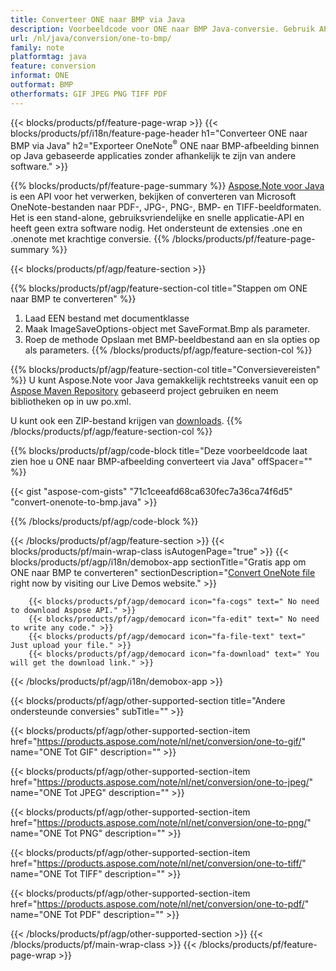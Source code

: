 ```yaml
---
title: Converteer ONE naar BMP via Java
description: Voorbeeldcode voor ONE naar BMP Java-conversie. Gebruik API-voorbeeldcode voor batch ONE-bestanden naar BMP-conversie binnen elke op Java gebaseerde applicatie. 
url: /nl/java/conversion/one-to-bmp/
family: note
platformtag: java
feature: conversion
informat: ONE
outformat: BMP
otherformats: GIF JPEG PNG TIFF PDF
---
```

{{< blocks/products/pf/feature-page-wrap >}}
{{< blocks/products/pf/i18n/feature-page-header h1="Converteer ONE naar BMP via Java" h2="Exporteer OneNote<sup>&reg;</sup> ONE naar BMP-afbeelding binnen op Java gebaseerde applicaties zonder afhankelijk te zijn van andere software." >}}

{{% blocks/products/pf/feature-page-summary %}}
[Aspose.Note voor Java](https://products.aspose.com/note/java/) is een API voor het verwerken, bekijken of converteren van Microsoft OneNote-bestanden naar PDF-, JPG-, PNG-, BMP- en TIFF-beeldformaten. Het is een stand-alone, gebruiksvriendelijke en snelle applicatie-API en heeft geen extra software nodig. Het ondersteunt de extensies .one en .onenote met krachtige conversie.
{{% /blocks/products/pf/feature-page-summary  %}}

{{< blocks/products/pf/agp/feature-section >}}

{{% blocks/products/pf/agp/feature-section-col title="Stappen om ONE naar BMP te converteren" %}}
1. Laad EEN bestand met documentklasse
2. Maak ImageSaveOptions-object met SaveFormat.Bmp als parameter.
3. Roep de methode Opslaan met BMP-beeldbestand aan en sla opties op als parameters.
{{% /blocks/products/pf/agp/feature-section-col %}}

{{% blocks/products/pf/agp/feature-section-col title="Conversievereisten" %}}
U kunt Aspose.Note voor Java gemakkelijk rechtstreeks vanuit een op [Aspose Maven Repository](https://repository.aspose.com/note/) gebaseerd project gebruiken en neem bibliotheken op in uw po.xml.

U kunt ook een ZIP-bestand krijgen van [downloads](https://releases.aspose.com/note/java).
{{% /blocks/products/pf/agp/feature-section-col %}}

{{% blocks/products/pf/agp/code-block title="Deze voorbeeldcode laat zien hoe u ONE naar BMP-afbeelding converteert via Java" offSpacer="" %}}



{{< gist "aspose-com-gists" "71c1ceeafd68ca630fec7a36ca74f6d5" "convert-onenote-to-bmp.java" >}}

{{% /blocks/products/pf/agp/code-block %}}

{{< /blocks/products/pf/agp/feature-section >}}
{{< blocks/products/pf/main-wrap-class isAutogenPage="true" >}}
{{< blocks/products/pf/agp/i18n/demobox-app sectionTitle="Gratis app om ONE naar BMP te converteren" sectionDescription="[Convert OneNote file](https://products.aspose.app/note/conversion/onenote-to-bmp) right now by visiting our Live Demos website." >}}

        {{< blocks/products/pf/agp/democard icon="fa-cogs" text=" No need to download Aspose API." >}}
        {{< blocks/products/pf/agp/democard icon="fa-edit" text=" No need to write any code." >}}
        {{< blocks/products/pf/agp/democard icon="fa-file-text" text=" Just upload your file." >}}
        {{< blocks/products/pf/agp/democard icon="fa-download" text=" You will get the download link." >}}
		
{{< /blocks/products/pf/agp/i18n/demobox-app >}}

{{< blocks/products/pf/agp/other-supported-section title="Andere ondersteunde conversies" subTitle="" >}}

{{< blocks/products/pf/agp/other-supported-section-item href="https://products.aspose.com/note/nl/net/conversion/one-to-gif/" name="ONE Tot GIF" description="" >}}

{{< blocks/products/pf/agp/other-supported-section-item href="https://products.aspose.com/note/nl/net/conversion/one-to-jpeg/" name="ONE Tot JPEG" description="" >}}

{{< blocks/products/pf/agp/other-supported-section-item href="https://products.aspose.com/note/nl/net/conversion/one-to-png/" name="ONE Tot PNG" description="" >}}

{{< blocks/products/pf/agp/other-supported-section-item href="https://products.aspose.com/note/nl/net/conversion/one-to-tiff/" name="ONE Tot TIFF" description="" >}}

{{< blocks/products/pf/agp/other-supported-section-item href="https://products.aspose.com/note/nl/net/conversion/one-to-pdf/" name="ONE Tot PDF" description="" >}}



{{< /blocks/products/pf/agp/other-supported-section >}}
{{< /blocks/products/pf/main-wrap-class >}}
{{< /blocks/products/pf/feature-page-wrap >}}